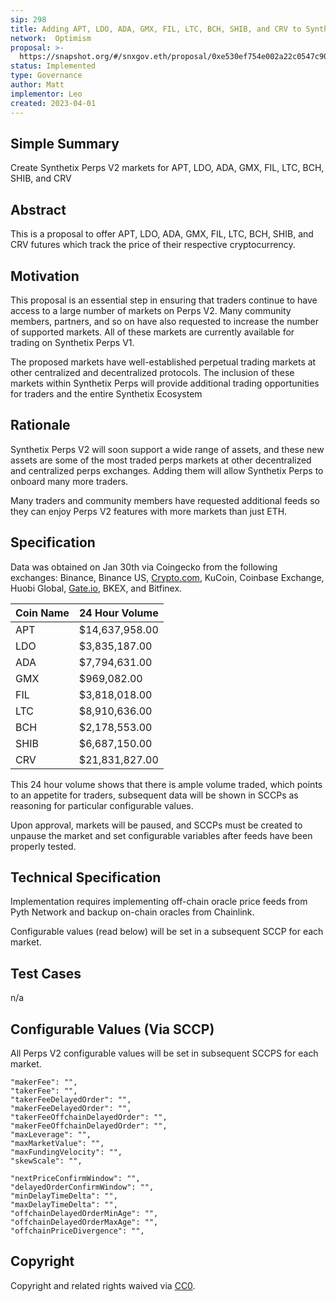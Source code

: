 ```yaml
---
sip: 298
title: Adding APT, LDO, ADA, GMX, FIL, LTC, BCH, SHIB, and CRV to Synthetix Perps V2
network:  Optimism
proposal: >-
  https://snapshot.org/#/snxgov.eth/proposal/0xe530ef754e002a22c0547c90161b83a6a218684abd244fb58bb918880d8aed85
status: Implemented
type: Governance
author: Matt
implementor: Leo
created: 2023-04-01
---
```


## Simple Summary

Create Synthetix Perps V2 markets for APT, LDO, ADA, GMX, FIL, LTC, BCH, SHIB, and CRV

## Abstract

This is a proposal to offer APT, LDO, ADA, GMX, FIL, LTC, BCH, SHIB, and CRV futures which track the price of their respective cryptocurrency.

## Motivation

This proposal is an essential step in ensuring that traders continue to have access to a large number of markets on Perps V2. Many community members, partners, and so on have also requested to increase the number of supported markets. All of these markets are currently available for trading on Synthetix Perps V1. 

The proposed markets have well-established perpetual trading markets at other centralized and decentralized protocols. The inclusion of these markets within Synthetix Perps will provide additional trading opportunities for traders and the entire Synthetix Ecosystem


## Rationale

Synthetix Perps V2 will soon support a wide range of assets, and these new assets are some of the most traded perps markets at other decentralized and centralized perps exchanges. Adding them will allow Synthetix Perps to onboard many more traders.

Many traders and community members have requested additional feeds so they can enjoy Perps V2 features with more markets than just ETH.

## Specification

Data was obtained on Jan 30th via Coingecko from the following exchanges: Binance, Binance US, [Crypto.com](http://Crypto.com), KuCoin, Coinbase Exchange, Huobi Global, [Gate.io](http://Gate.io), BKEX, and Bitfinex.

| Coin Name 	|  24 Hour Volume  |
|-----------	|----------------	|
| APT       	| $14,637,958.00 	|
| LDO       	|  $3,835,187.00 	|
| ADA       	|  $7,794,631.00 	| 
| GMX       	|    $969,082.00 	|
| FIL       	|  $3,818,018.00 	|
| LTC       	|  $8,910,636.00 	|
| BCH       	|  $2,178,553.00 	|
| SHIB      	|  $6,687,150.00 	|
| CRV       	|  $21,831,827.00 	|

This 24 hour volume shows that there is ample volume traded, which points to an appetite for traders, subsequent data will be shown in SCCPs as reasoning for particular configurable values.

Upon approval, markets will be paused, and SCCPs must be created to unpause the market and set configurable variables after feeds have been properly tested. 

## Technical Specification

Implementation requires implementing off-chain oracle price feeds from Pyth Network and backup on-chain oracles from Chainlink.

Configurable values (read below) will be set in a subsequent SCCP for each market.

## Test Cases

n/a

## Configurable Values (Via SCCP)

All Perps V2 configurable values will be set in subsequent SCCPS for each market.

    "makerFee": "",
    "takerFee": "",
    "takerFeeDelayedOrder": "",
    "makerFeeDelayedOrder": "",
    "takerFeeOffchainDelayedOrder": "",
    "makerFeeOffchainDelayedOrder": "",
    "maxLeverage": "",
    "maxMarketValue": "",
    "maxFundingVelocity": "",
    "skewScale": "",

    "nextPriceConfirmWindow": "",
    "delayedOrderConfirmWindow": "",
    "minDelayTimeDelta": "",
    "maxDelayTimeDelta": "",
    "offchainDelayedOrderMinAge": "",
    "offchainDelayedOrderMaxAge": "",
    "offchainPriceDivergence": "",

## Copyright

Copyright and related rights waived via [CC0](https://creativecommons.org/publicdomain/zero/1.0/).

